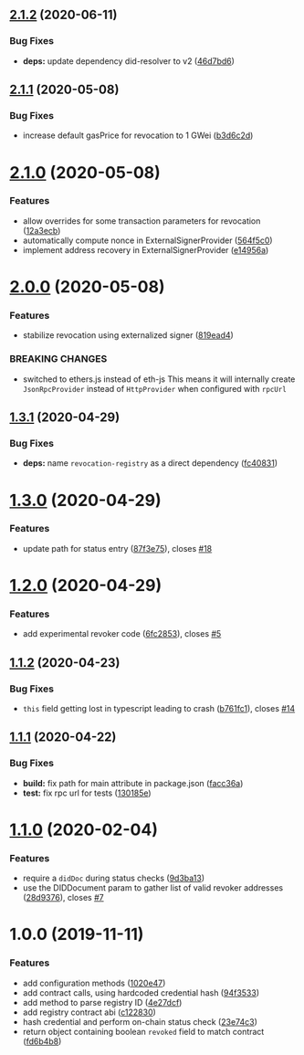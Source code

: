 ## [2.1.2](https://github.com/uport-project/ethr-status-registry/compare/2.1.1...2.1.2) (2020-06-11)


### Bug Fixes

* **deps:** update dependency did-resolver to v2 ([46d7bd6](https://github.com/uport-project/ethr-status-registry/commit/46d7bd6aa4cef065e041d5edbb47351bffb2a37d))

## [2.1.1](https://github.com/uport-project/ethr-status-registry/compare/2.1.0...2.1.1) (2020-05-08)


### Bug Fixes

* increase default gasPrice for revocation to 1 GWei ([b3d6c2d](https://github.com/uport-project/ethr-status-registry/commit/b3d6c2df458a1f9a0b7c2fcfc93edf35dd10a926))

# [2.1.0](https://github.com/uport-project/ethr-status-registry/compare/2.0.0...2.1.0) (2020-05-08)


### Features

* allow overrides for some transaction parameters for revocation ([12a3ecb](https://github.com/uport-project/ethr-status-registry/commit/12a3ecb884e35865402d913b74e2c2688efdcc14))
* automatically compute nonce in ExternalSignerProvider ([564f5c0](https://github.com/uport-project/ethr-status-registry/commit/564f5c0cf69ff18ee7c02dff52dacb5f04fa5a72))
* implement address recovery in ExternalSignerProvider ([e14956a](https://github.com/uport-project/ethr-status-registry/commit/e14956a3f986d6e2225b12a52ba47fe032e737e8))

# [2.0.0](https://github.com/uport-project/ethr-status-registry/compare/1.3.1...2.0.0) (2020-05-08)


### Features

* stabilize revocation using externalized signer ([819ead4](https://github.com/uport-project/ethr-status-registry/commit/819ead48641f665bfb64a10a67f73207e39e76a5))


### BREAKING CHANGES

* switched to ethers.js instead of eth-js
This means it will internally create `JsonRpcProvider` instead of `HttpProvider` when configured with `rpcUrl`

## [1.3.1](https://github.com/uport-project/ethr-status-registry/compare/1.3.0...1.3.1) (2020-04-29)


### Bug Fixes

* **deps:** name `revocation-registry` as a direct dependency ([fc40831](https://github.com/uport-project/ethr-status-registry/commit/fc40831af99969274dd02ae0a5677e005d3046cc))

# [1.3.0](https://github.com/uport-project/ethr-status-registry/compare/1.2.0...1.3.0) (2020-04-29)


### Features

* update path for status entry ([87f3e75](https://github.com/uport-project/ethr-status-registry/commit/87f3e756d49717184a7134244d02c2212cf95a13)), closes [#18](https://github.com/uport-project/ethr-status-registry/issues/18)

# [1.2.0](https://github.com/uport-project/ethr-status-registry/compare/1.1.2...1.2.0) (2020-04-29)


### Features

* add experimental revoker code ([6fc2853](https://github.com/uport-project/ethr-status-registry/commit/6fc2853ba21080dbd198f4e84e9213f3159e6435)), closes [#5](https://github.com/uport-project/ethr-status-registry/issues/5)

## [1.1.2](https://github.com/uport-project/ethr-status-registry/compare/1.1.1...1.1.2) (2020-04-23)


### Bug Fixes

* `this` field getting lost in typescript leading to crash ([b761fc1](https://github.com/uport-project/ethr-status-registry/commit/b761fc14deb015026acfdaafc88c290ab3652f0d)), closes [#14](https://github.com/uport-project/ethr-status-registry/issues/14)

## [1.1.1](https://github.com/uport-project/ethr-status-registry/compare/1.1.0...1.1.1) (2020-04-22)


### Bug Fixes

* **build:** fix path for main attribute in package.json ([facc36a](https://github.com/uport-project/ethr-status-registry/commit/facc36a6af9cd58939dad929d7184ed9bfb9ed8c))
* **test:** fix rpc url for tests ([130185e](https://github.com/uport-project/ethr-status-registry/commit/130185ea280de00c585124080b225f3942148cbb))

# [1.1.0](https://github.com/uport-project/ethr-status-registry/compare/1.0.0...1.1.0) (2020-02-04)


### Features

* require a `didDoc` during status checks ([9d3ba13](https://github.com/uport-project/ethr-status-registry/commit/9d3ba13430d001648b75694a40f1dc5dc03c887a))
* use the DIDDocument param to gather list of valid revoker addresses ([28d9376](https://github.com/uport-project/ethr-status-registry/commit/28d9376ea702cf8a668c29b332fe57862a03f452)), closes [#7](https://github.com/uport-project/ethr-status-registry/issues/7)

# 1.0.0 (2019-11-11)


### Features

* add configuration methods ([1020e47](https://github.com/uport-project/ethr-status-registry/commit/1020e478140b082d8dfb92444af1f8b39071abcc))
* add contract calls, using hardcoded credential hash ([94f3533](https://github.com/uport-project/ethr-status-registry/commit/94f35339d63fc584628997ac2b12dd8dc45d007f))
* add method to parse registry ID ([4e27dcf](https://github.com/uport-project/ethr-status-registry/commit/4e27dcf1bc4712a600378c81586b69a3ab7af1cb))
* add registry contract abi ([c122830](https://github.com/uport-project/ethr-status-registry/commit/c12283017af050730e6570b672288bb378b6bc3d))
* hash credential and perform on-chain status check ([23e74c3](https://github.com/uport-project/ethr-status-registry/commit/23e74c3788b1bcb7d80d81449c6f116791c6eb54))
* return object containing boolean `revoked` field to match contract ([fd6b4b8](https://github.com/uport-project/ethr-status-registry/commit/fd6b4b8a4dc51873cde3865cac5dd4395f91a240))
